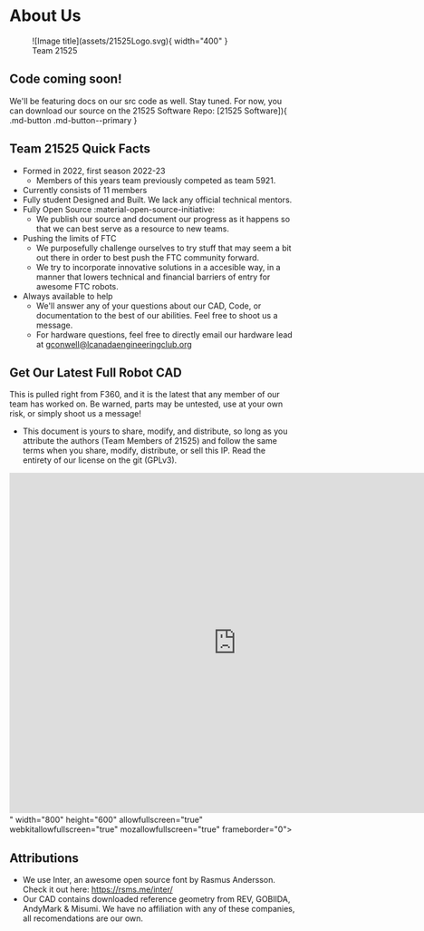 <link rel="preconnect" href="https://rsms.me/">
<link rel="stylesheet" href="https://rsms.me/inter/inter.css">

# About Us

<figure markdown>
  ![Image title](assets/21525Logo.svg){ width="400" }
  <figcaption>Team 21525</figcaption>
</figure>

## Code coming soon! 
We'll be featuring docs on our src code as well. Stay tuned. For now, you can download our source on the 21525 Software Repo: 
[21525 Software]){ .md-button .md-button--primary }

## Team 21525 Quick Facts
* Formed in 2022, first season 2022-23
    * Members of this years team previously competed as team 5921.
* Currently consists of 11 members 
* Fully student Designed and Built. We lack any official technical mentors. 
* Fully Open Source :material-open-source-initiative:
    * We publish our source and document our progress as it happens so that we can best serve as a resource to new teams. 
* Pushing the limits of FTC
    * We purposefully challenge ourselves to try stuff that may seem a bit out there in order to best push the FTC community forward. 
    * We try to incorporate innovative solutions in a accesible way, in a manner that lowers technical and financial  barriers of entry for awesome FTC robots.
* Always available to help
    * We'll answer any of your questions about our CAD, Code, or documentation to the best of our abilities. Feel free to shoot us a message.
    * For hardware questions, feel free to directly email our hardware lead at gconwell@lcanadaengineeringclub.org
    
## Get Our Latest Full Robot CAD
This is pulled right from F360, and it is the latest that any member of our team has worked on. Be warned, parts may be untested, use at your own risk, or simply shoot us a message!
* This document is yours to share, modify, and distribute, so long as you attribute the authors (Team Members of 21525) and follow the same terms when you share, modify, distribute, or sell this IP. Read the entirety of our license on the git (GPLv3).
<iframe src="https://icloud11636.autodesk360.com/shares/public/SH35dfcQT936092f0e43955c17b2f02d9e36?mode=embed" width="800" height="600" allowfullscreen="true" webkitallowfullscreen="true" mozallowfullscreen="true"  frameborder="0"></iframe>" width="800" height="600" allowfullscreen="true" webkitallowfullscreen="true" mozallowfullscreen="true"  frameborder="0"></iframe>

## Attributions
* We use Inter, an awesome open source font by Rasmus Andersson. Check it out here: https://rsms.me/inter/
* Our CAD contains downloaded reference geometry from REV, GOBIlDA, AndyMark & Misumi. We have no affiliation with any of these companies, all recomendations are our own. 